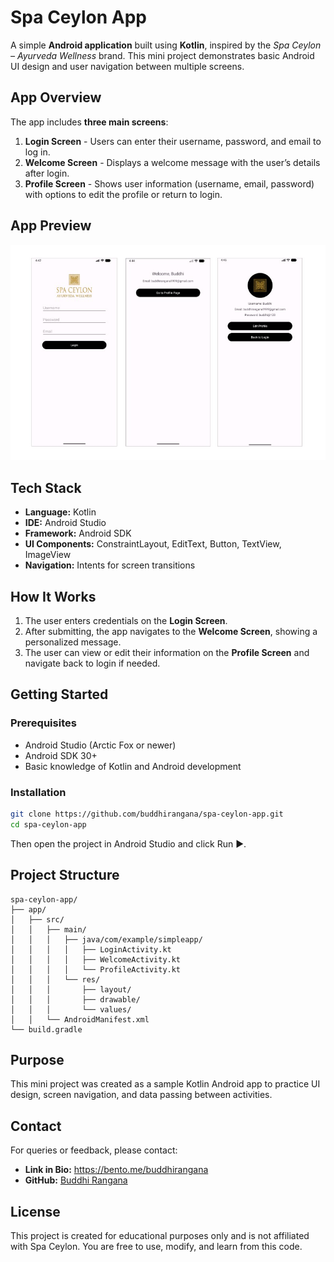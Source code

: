 # Spa Ceylon App

A simple **Android application** built using **Kotlin**, inspired by the *Spa Ceylon – Ayurveda Wellness* brand. This mini project demonstrates basic Android UI design and user navigation between multiple screens.

## App Overview

The app includes **three main screens**:

1. **Login Screen** - Users can enter their username, password, and email to log in.  
2. **Welcome Screen** - Displays a welcome message with the user’s details after login.  
3. **Profile Screen** - Shows user information (username, email, password) with options to edit the profile or return to login.

## App Preview

![screenshot](screenshot.jpg)

## Tech Stack

- **Language:** Kotlin  
- **IDE:** Android Studio  
- **Framework:** Android SDK  
- **UI Components:** ConstraintLayout, EditText, Button, TextView, ImageView  
- **Navigation:** Intents for screen transitions

## How It Works

1. The user enters credentials on the **Login Screen**.  
2. After submitting, the app navigates to the **Welcome Screen**, showing a personalized message.  
3. The user can view or edit their information on the **Profile Screen** and navigate back to login if needed.

## Getting Started

### Prerequisites

- Android Studio (Arctic Fox or newer)  
- Android SDK 30+  
- Basic knowledge of Kotlin and Android development

### Installation

```bash
git clone https://github.com/buddhirangana/spa-ceylon-app.git
cd spa-ceylon-app
```

Then open the project in Android Studio and click Run ▶️.

## Project Structure

```
spa-ceylon-app/
├── app/
│   ├── src/
│   │   ├── main/
│   │   │   ├── java/com/example/simpleapp/
│   │   │   │   ├── LoginActivity.kt
│   │   │   │   ├── WelcomeActivity.kt
│   │   │   │   └── ProfileActivity.kt
│   │   │   └── res/
│   │   │       ├── layout/
│   │   │       ├── drawable/
│   │   │       └── values/
│   │   └── AndroidManifest.xml
└── build.gradle
```

## Purpose
This mini project was created as a sample Kotlin Android app to practice UI design, screen navigation, and data passing between activities.

## Contact
For queries or feedback, please contact:
- **Link in Bio:** https://bento.me/buddhirangana
- **GitHub:** [Buddhi Rangana](https://github.com/buddhirangana)

## License
This project is created for educational purposes only and is not affiliated with Spa Ceylon. You are free to use, modify, and learn from this code.
